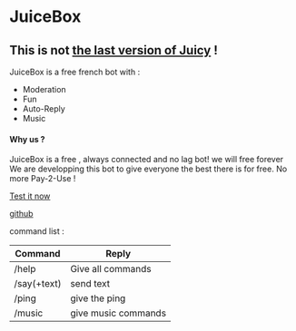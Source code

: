 # JuiceBox

## __**This is not [the last version of Juicy](https://github.com/v0ltis/JuiceBot3.7) !**__

JuiceBox is a free french bot with :

  - Moderation
  - Fun
  - Auto-Reply
  - Music

#### Why us ?


JuiceBox is a free , always connected and no lag bot!
    we will free forever
    We are developping this bot to give everyone the best there is for free. No more Pay-2-Use !
    
[Test it now](https://discordapp.com/oauth2/authorize?client_id=528268989525131274&scope=bot&permissions=2146958847)

[github](https://github.com/v0ltis/juicebox)

command list :

|Command|Reply|
|---|---|
|/help|Give all commands|
|/say(+text)|send text|
|/ping|give the ping|
|/music|give music commands|
